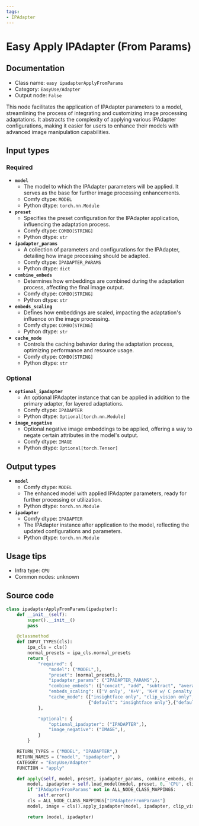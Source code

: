 ```yaml
---
tags:
- IPAdapter
---
```


# Easy Apply IPAdapter (From Params)
## Documentation
- Class name: `easy ipadapterApplyFromParams`
- Category: `EasyUse/Adapter`
- Output node: `False`

This node facilitates the application of IPAdapter parameters to a model, streamlining the process of integrating and customizing image processing adaptations. It abstracts the complexity of applying various IPAdapter configurations, making it easier for users to enhance their models with advanced image manipulation capabilities.
## Input types
### Required
- **`model`**
    - The model to which the IPAdapter parameters will be applied. It serves as the base for further image processing enhancements.
    - Comfy dtype: `MODEL`
    - Python dtype: `torch.nn.Module`
- **`preset`**
    - Specifies the preset configuration for the IPAdapter application, influencing the adaptation process.
    - Comfy dtype: `COMBO[STRING]`
    - Python dtype: `str`
- **`ipadapter_params`**
    - A collection of parameters and configurations for the IPAdapter, detailing how image processing should be adapted.
    - Comfy dtype: `IPADAPTER_PARAMS`
    - Python dtype: `dict`
- **`combine_embeds`**
    - Determines how embeddings are combined during the adaptation process, affecting the final image output.
    - Comfy dtype: `COMBO[STRING]`
    - Python dtype: `str`
- **`embeds_scaling`**
    - Defines how embeddings are scaled, impacting the adaptation's influence on the image processing.
    - Comfy dtype: `COMBO[STRING]`
    - Python dtype: `str`
- **`cache_mode`**
    - Controls the caching behavior during the adaptation process, optimizing performance and resource usage.
    - Comfy dtype: `COMBO[STRING]`
    - Python dtype: `str`
### Optional
- **`optional_ipadapter`**
    - An optional IPAdapter instance that can be applied in addition to the primary adapter, for layered adaptations.
    - Comfy dtype: `IPADAPTER`
    - Python dtype: `Optional[torch.nn.Module]`
- **`image_negative`**
    - Optional negative image embeddings to be applied, offering a way to negate certain attributes in the model's output.
    - Comfy dtype: `IMAGE`
    - Python dtype: `Optional[torch.Tensor]`
## Output types
- **`model`**
    - Comfy dtype: `MODEL`
    - The enhanced model with applied IPAdapter parameters, ready for further processing or utilization.
    - Python dtype: `torch.nn.Module`
- **`ipadapter`**
    - Comfy dtype: `IPADAPTER`
    - The IPAdapter instance after application to the model, reflecting the updated configurations and parameters.
    - Python dtype: `torch.nn.Module`
## Usage tips
- Infra type: `CPU`
- Common nodes: unknown


## Source code
```python
class ipadapterApplyFromParams(ipadapter):
    def __init__(self):
        super().__init__()
        pass

    @classmethod
    def INPUT_TYPES(cls):
        ipa_cls = cls()
        normal_presets = ipa_cls.normal_presets
        return {
            "required": {
                "model": ("MODEL",),
                "preset": (normal_presets,),
                "ipadapter_params": ("IPADAPTER_PARAMS",),
                "combine_embeds": (["concat", "add", "subtract", "average", "norm average", "max", "min"],),
                "embeds_scaling": (['V only', 'K+V', 'K+V w/ C penalty', 'K+mean(V) w/ C penalty'],),
                "cache_mode": (["insightface only", "clip_vision only", "ipadapter only", "all", "none"],
                               {"default": "insightface only"},{"default":"none"}),
            },

            "optional": {
                "optional_ipadapter": ("IPADAPTER",),
                "image_negative": ("IMAGE",),
            }
        }

    RETURN_TYPES = ("MODEL", "IPADAPTER",)
    RETURN_NAMES = ("model", "ipadapter", )
    CATEGORY = "EasyUse/Adapter"
    FUNCTION = "apply"

    def apply(self, model, preset, ipadapter_params, combine_embeds, embeds_scaling, cache_mode, optional_ipadapter=None, image_negative=None,):
        model, ipadapter = self.load_model(model, preset, 0, 'CPU', clip_vision=None, optional_ipadapter=optional_ipadapter, cache_mode=cache_mode)
        if "IPAdapterFromParams" not in ALL_NODE_CLASS_MAPPINGS:
            self.error()
        cls = ALL_NODE_CLASS_MAPPINGS["IPAdapterFromParams"]
        model, image = cls().apply_ipadapter(model, ipadapter, clip_vision=None, combine_embeds=combine_embeds, embeds_scaling=embeds_scaling, image_negative=image_negative, ipadapter_params=ipadapter_params)

        return (model, ipadapter)

```
